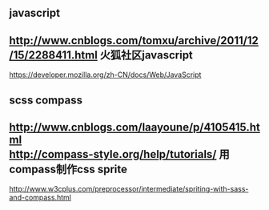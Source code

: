 javascript
-----------------------------------
http://www.cnblogs.com/tomxu/archive/2011/12/15/2288411.html 
火狐社区javascript
-----------------------------------
https://developer.mozilla.org/zh-CN/docs/Web/JavaScript 

scss compass
-----------------------------------
http://www.cnblogs.com/laayoune/p/4105415.html <br>
http://compass-style.org/help/tutorials/
用compass制作css sprite
-----------------------------------
http://www.w3cplus.com/preprocessor/intermediate/spriting-with-sass-and-compass.html 

